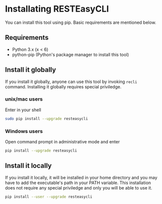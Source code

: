 # Installating RESTEasyCLI

You can install this tool using pip. Basic requirements are mentioned below.

## Requirements

- Python 3.x (x < 6)
- python-pip (Python's package manager to install this tool)

## Install it globally

If you install it globally, anyone can use this tool by invoking `recli` command. Installing it globally requires special priviledge.

### unix/mac users

Enter in your shell

```bash
sudo pip install --upgrade resteasycli
```

### Windows users

Open command prompt in administrative mode and enter

```bash
pip install --upgrade resteasycli
```

## Install it locally

If you install it locally, it will be installed in your home directory and you may have to add the executable's path in your PATH variable. This installation does not require any special priviledge and only you will be able to use it.

```bash
pip install --user --upgrade resteasycli
```
